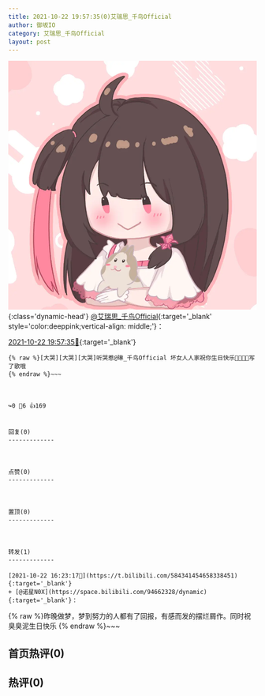 ```yaml
---
title: 2021-10-22 19:57:35(0)艾瑞思_千鸟Official
author: 御坂IO
category: 艾瑞思_千鸟Official
layout: post
---
```


![img](/images/7e08840c56f251de28bdf766b647bd5fe9a5d50a.jpg){:class='dynamic-head'}
[@艾瑞思_千鸟Official](https://space.bilibili.com/1090010845/dynamic){:target='_blank' style='color:deeppink;vertical-align: middle;'}：

[2021-10-22 19:57:35🔗](https://t.bilibili.com/584396679340904519){:target='_blank'}

~~~
{% raw %}[大哭][大哭][大哭]听哭惹@琳_千鸟Official 坏女人人家祝你生日快乐🎂🎊🎈🎉写了歌哦
{% endraw %}~~~



↪️0 💬6 👍169


回复(0)
-------------



点赞(0)
-------------



置顶(0)
-------------



转发(1)
-------------

[2021-10-22 16:23:17🔗](https://t.bilibili.com/584341454658338451){:target='_blank'}
+ [@诺星N0X](https://space.bilibili.com/94662328/dynamic){:target='_blank'}：
~~~
{% raw %}昨晚做梦，梦到努力的人都有了回报，有感而发的摆烂屑作。同时祝臭臭泥生日快乐
{% endraw %}~~~






首页热评(0)
-------------



热评(0)
-------------



